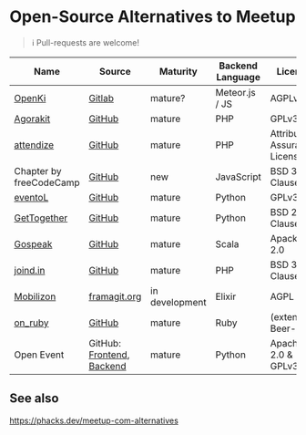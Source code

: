 # Open-Source Alternatives to Meetup

> :information_source: Pull-requests are welcome!

| Name | Source | Maturity | Backend Language | License |
|------|--------|----------|----------|---------|
| [OpenKi](https://openki.net/) | [Gitlab](https://gitlab.com/Openki/Openki/) | mature? | Meteor.js / JS | AGPLv3
| [Agorakit](https://agorakit.org/) | [GitHub](https://github.com/philippejadin/agorakit) | mature | PHP | GPLv3 |
| [attendize](https://www.attendize.com/) | [GitHub](https://github.com/Attendize/Attendize) | mature | PHP | Attribution Assurance License |
| Chapter by freeCodeCamp | [GitHub](https://github.com/freeCodeCamp/chapter) | new | JavaScript | BSD 3-Clause | 
| [eventoL](http://eventol.github.io/eventoL/) | [GitHub](https://github.com/eventoL/eventoL) | mature | Python | GPLv3 |
| [GetTogether](https://gettogether.community/) | [GitHub](https://github.com/GetTogetherComm/GetTogether) | mature | Python | BSD 2-Clause | 
| [Gospeak](https://www.gospeak.fr/) | [GitHub](https://github.com/loicknuchel/gospeak) | mature | Scala | Apacke 2.0 |
| [joind.in](https://joind.in/) | [GitHub](https://github.com/joindin/joindin-web2) | mature | PHP | BSD 3-Clause |
| [Mobilizon](https://joinmobilizon.org/en/) | [framagit.org](https://framagit.org/framasoft/mobilizon/) | in development | Elixir | AGPL | 
| [on_ruby](https://www.onruby.eu/) | [GitHub](https://github.com/phoet/on_ruby) | mature | Ruby | (extended) Beer-ware | 
| Open Event | GitHub: [Frontend](https://github.com/fossasia/open-event-frontend), [Backend](https://github.com/fossasia/open-event-server) | mature | Python | Apache 2.0 & GPLv3 | 

## See also

<https://phacks.dev/meetup-com-alternatives>
